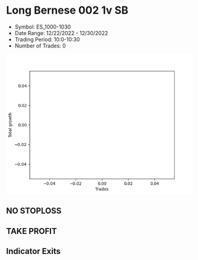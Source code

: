 # Long Bernese 002 1v  SB 
- Symbol: ES_1000-1030
- Date Range: 12/22/2022 - 12/30/2022
- Trading Period: 10:0-10:30
- Number of Trades: 0

![Plot](LongBernese0021vSBES_1000-1030.png)
## NO STOPLOSS














## TAKE PROFIT











## Indicator Exits

